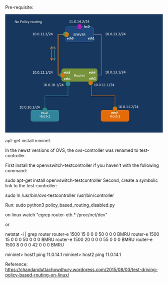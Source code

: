 
Pre-requisite:

![image](https://github.com/Shaligram/spworks/blob/master/pbr/polocy-routing.gif)

apt-get install mininet.

In the newst versions of OVS, the ovs-controller was renamed to test-controller.

First install the openvswitch-testcontroller if you haven't with the following command:

 sudo apt-get install openvswitch-testcontroller
Second, create a symbolic link to the test-controller:

 sudo ln /usr/bin/ovs-testcontroller /usr/bin/controller 

Run:
sudo python3 policy_based_routing_disabled.py


on linux 
 watch "egrep router-eth.* /proc/net/dev"

 or 

netstat -i | grep router
router-e  1500       15      0      0 0            50      0      0      0 BMRU
router-e  1500       15      0      0 0            50      0      0      0 BMRU
router-e  1500       20      0      0 0            55      0      0      0 BMRU
router-e  1500        8      0      0 0            42      0      0      0 BMRU


mininet> host1 ping 11.0.14.1
mininet> host2 ping 11.0.14.1

Reference: https://chandanduttachowdhury.wordpress.com/2015/08/03/test-driving-policy-based-routing-on-linux/
